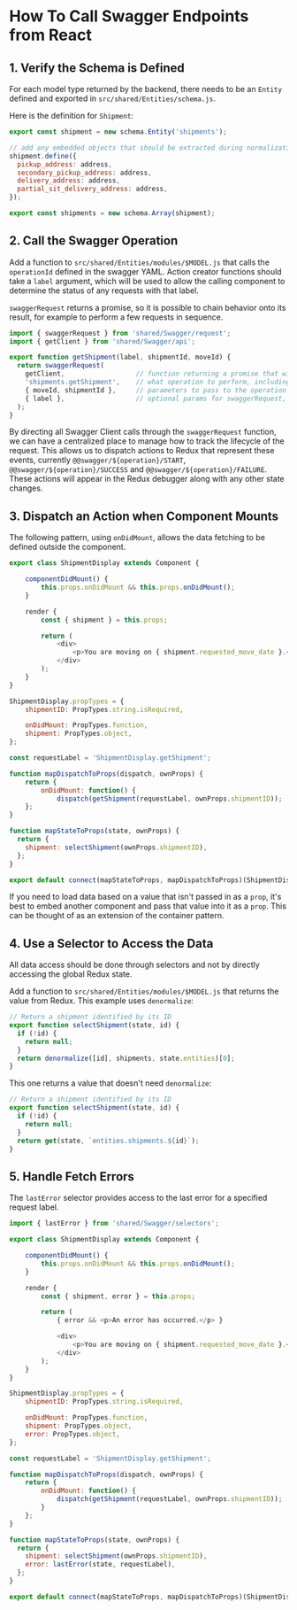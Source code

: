 # How To Call Swagger Endpoints from React

## 1. Verify the Schema is Defined

For each model type returned by the backend, there needs to be an `Entity` defined and exported in `src/shared/Entities/schema.js`.

Here is the definition for `Shipment`:

```javascript
export const shipment = new schema.Entity('shipments');

// add any embedded objects that should be extracted during normalization
shipment.define({
  pickup_address: address,
  secondary_pickup_address: address,
  delivery_address: address,
  partial_sit_delivery_address: address,
});

export const shipments = new schema.Array(shipment);
```

## 2. Call the Swagger Operation

Add a function to `src/shared/Entities/modules/$MODEL.js` that calls the `operationId` defined in the
swagger YAML. Action creator functions should take a `label` argument, which will be used to allow the calling component to determine the status of any requests with that label.

`swaggerRequest` returns a promise, so it is possible to chain behavior onto its result, for example to perform a few requests in sequence.

```javascript
import { swaggerRequest } from 'shared/Swagger/request';
import { getClient } from 'shared/Swagger/api';

export function getShipment(label, shipmentId, moveId) {
  return swaggerRequest(
    getClient,                  // function returning a promise that will resolve to a Swagger client instance
    'shipments.getShipment',    // what operation to perform, including tag namespace
    { moveId, shipmentId },     // parameters to pass to the operation
    { label },                  // optional params for swaggerRequest, such as label
  );
}
```

By directing all Swagger Client calls through the `swaggerRequest` function, we can have a centralized place to manage how to track
the lifecycle of the request. This allows us to dispatch actions to Redux that represent these events, currently `@@swagger/${operation}/START`, `@@swagger/${operation}/SUCCESS` and `@@swagger/${operation}/FAILURE`. These actions will appear in the Redux debugger along with any other state changes.

## 3. Dispatch an Action when Component Mounts

The following pattern, using `onDidMount`, allows the data fetching to be defined outside the component.

```javascript
export class ShipmentDisplay extends Component {

    componentDidMount() {
        this.props.onDidMount && this.props.onDidMount();
    }

    render {
        const { shipment } = this.props;

        return (
            <div>
                <p>You are moving on { shipment.requested_move_date }.</p>
            </div>
        );
    }
}

ShipmentDisplay.propTypes = {
    shipmentID: PropTypes.string.isRequired,

    onDidMount: PropTypes.function,
    shipment: PropTypes.object,
};

const requestLabel = 'ShipmentDisplay.getShipment';

function mapDispatchToProps(dispatch, ownProps) {
    return {
        onDidMount: function() {
            dispatch(getShipment(requestLabel, ownProps.shipmentID));        }
    };
}

function mapStateToProps(state, ownProps) {
  return {
    shipment: selectShipment(ownProps.shipmentID),
  };
}

export default connect(mapStateToProps, mapDispatchToProps)(ShipmentDisplay);
```

If you need to load data based on a value that isn't passed in as a `prop`, it's best to embed another component and pass that value into it as a `prop`. This can be thought of as an extension of the container pattern.

## 4. Use a Selector to Access the Data

All data access should be done through selectors and not by directly accessing the global Redux state.

Add a function to `src/shared/Entities/modules/$MODEL.js` that returns the value from Redux. This example uses `denormalize`:

```javascript
// Return a shipment identified by its ID
export function selectShipment(state, id) {
  if (!id) {
    return null;
  }
  return denormalize([id], shipments, state.entities)[0];
}
```

This one returns a value that doesn't need `denormalize`:

```javascript
// Return a shipment identified by its ID
export function selectShipment(state, id) {
  if (!id) {
    return null;
  }
  return get(state, `entities.shipments.${id}`);
}
```

## 5. Handle Fetch Errors

The `lastError` selector provides access to the last error for a specified request label.

```javascript
import { lastError } from 'shared/Swagger/selectors';

export class ShipmentDisplay extends Component {

    componentDidMount() {
        this.props.onDidMount && this.props.onDidMount();
    }

    render {
        const { shipment, error } = this.props;

        return (
            { error && <p>An error has occurred.</p> }

            <div>
                <p>You are moving on { shipment.requested_move_date }.</p>
            </div>
        );
    }
}

ShipmentDisplay.propTypes = {
    shipmentID: PropTypes.string.isRequired,

    onDidMount: PropTypes.function,
    shipment: PropTypes.object,
    error: PropTypes.object,
};

const requestLabel = 'ShipmentDisplay.getShipment';

function mapDispatchToProps(dispatch, ownProps) {
    return {
        onDidMount: function() {
            dispatch(getShipment(requestLabel, ownProps.shipmentID));
        }
    };
}

function mapStateToProps(state, ownProps) {
  return {
    shipment: selectShipment(ownProps.shipmentID),
    error: lastError(state, requestLabel),
  };
}

export default connect(mapStateToProps, mapDispatchToProps)(ShipmentDisplay);
```
